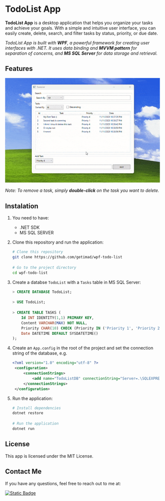 # TodoList App

**TodoList App** is a desktop application that helps you organize your tasks and achieve your goals. With a simple and intuitive user interface, you can easily create, delete, search, and filter tasks by status, priority, or due date.

*TodoList App is built with **WPF**, a powerful framework for creating user interfaces with .NET. It uses data binding and **MVVM pattern** for separation of concerns, and **MS SQL Server** for data storage and retrieval.*

## Features

<picture>
  <img alt="A screenshot of the main window" src="https://github.com/getimad/wpf-todo-list/blob/main/Assets/Screenshots/TodoList-GIF.gif?raw=true">
</picture>

*Note: To remove a task, simply **double-click** on the task you want to delete.*

## Instalation

1. You need to have:
	- .NET SDK
	- MS SQL SERVER

2. Clone this repository and run the application:
	```bash
	# Clone this repository
	git clone https://github.com/getimad/wpf-todo-list

	# Go to the project directory
	cd wpf-todo-list
	```
 
3. Create a databse `TodoList` with a `Tasks` table in MS SQL Server:
	```SQL
	> CREATE DATABASE TodoList;

	> USE TodoList;

	> CREATE TABLE TASKS (
		Id INT IDENTITY(1,1) PRIMARY KEY,
		Content VARCHAR(MAX) NOT NULL,
		Priority CHAR(10) CHECK (Priority IN ('Priority 1', 'Priority 2', 'Priority 3', 'Priority 4')) NOT NULL,
		Date DATETIME DEFAULT SYSDATETIME()
	);
	```

4. Create an `App.config` in the root of the project and set the connection string of the database, e.g.
   ```XML
   <?xml version="1.0" encoding="utf-8" ?>
    <configuration>
    	<connectionStrings>
    		<add name="TodoListDB" connectionString="Server=.\SQLEXPRESS;Database=TodoList;Integrated Security=True;" providerName="System.Data.SqlClient"/>
    	</connectionStrings>
    </configuration>
   ```

5. Run the application:
    ```bash
    # Install dependencies
  	dotnet restore
  
  	# Run the application
  	dotnet run
    ```

## License

This app is licensed under the MIT License.

## Contact Me

If you have any questions, feel free to reach out to me at:

<a href="https://www.linkedin.com/in/getimad/" target="_blank">
  <img alt="Static Badge" src="https://img.shields.io/badge/LinkedIn-blue?style=for-the-badge&logo=linkedin">
</a>
